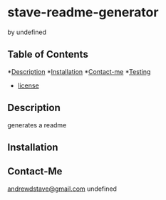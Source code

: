 # stave-readme-generator
by undefined
## Table of Contents
*[Description](#description)
*[Installation](#installation)
*[Contact-me](#Contact-me)
*[Testing](#testing)

* [license](#license)

## Description
generates a readme
## Installation


## Contact-Me
andrewdstave@gmail.com
undefined

